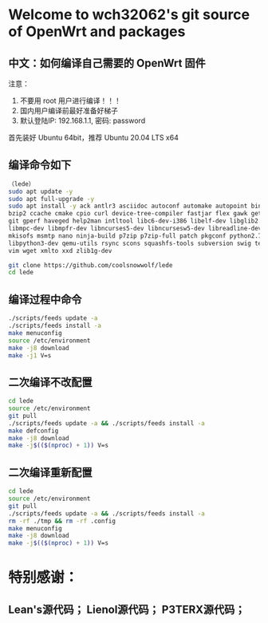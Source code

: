 Welcome to wch32062's  git source of OpenWrt and packages
=
中文：如何编译自己需要的 OpenWrt 固件
-
注意：
1. 不要用 root 用户进行编译！！！
2. 国内用户编译前最好准备好梯子
3. 默认登陆IP: 192.168.1.1, 密码: password

  首先装好 Ubuntu 64bit，推荐  Ubuntu  20.04 LTS x64

编译命令如下
-
```bash
（lede）
sudo apt update -y
sudo apt full-upgrade -y
sudo apt install -y ack antlr3 asciidoc autoconf automake autopoint binutils bison build-essential \
bzip2 ccache cmake cpio curl device-tree-compiler fastjar flex gawk gettext gcc-multilib g++-multilib \
git gperf haveged help2man intltool libc6-dev-i386 libelf-dev libglib2.0-dev libgmp3-dev libltdl-dev \
libmpc-dev libmpfr-dev libncurses5-dev libncursesw5-dev libreadline-dev libssl-dev libtool lrzsz \
mkisofs msmtp nano ninja-build p7zip p7zip-full patch pkgconf python2.7 python3 python3-pyelftools \
libpython3-dev qemu-utils rsync scons squashfs-tools subversion swig texinfo uglifyjs upx-ucl unzip \
vim wget xmlto xxd zlib1g-dev
```
```bash
git clone https://github.com/coolsnowwolf/lede
cd lede
```
编译过程中命令
-
```bash
./scripts/feeds update -a 
./scripts/feeds install -a
make menuconfig
source /etc/environment
make -j8 download
make -j1 V=s 
```
二次编译不改配置
-
```bash
cd lede
source /etc/environment
git pull
./scripts/feeds update -a && ./scripts/feeds install -a
make defconfig
make -j8 download
make -j$(($(nproc) + 1)) V=s
```

二次编译重新配置
-
```bash
cd lede
source /etc/environment
git pull
./scripts/feeds update -a && ./scripts/feeds install -a
rm -rf ./tmp && rm -rf .config
make menuconfig
make -j8 download
make -j$(($(nproc) + 1)) V=s
```

特别感谢：
=
Lean's源代码；
Lienol源代码；
P3TERX源代码；
-
